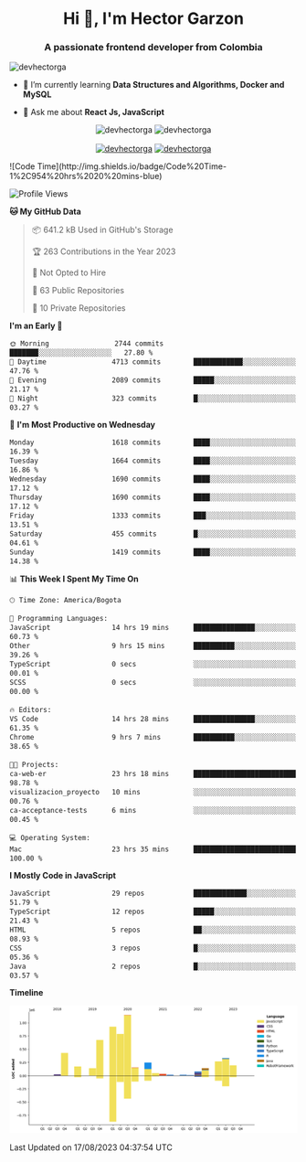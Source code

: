 <h1 align="center">Hi 👋, I'm Hector Garzon</h1>
<h3 align="center">A passionate frontend developer from Colombia</h3>

<p align="left"> <img src="https://komarev.com/ghpvc/?username=devhectorga" alt="devhectorga" /> </p>

- 🌱 I’m currently learning **Data Structures and Algorithms, Docker and MySQL**

- 💬 Ask me about **React Js, JavaScript**

<p align="center"> <img src="https://github-readme-stats.vercel.app/api?username=devhectorga&count_private=true&show_icons=true" alt="devhectorga" /> <img src="https://github-readme-stats.vercel.app/api/top-langs/?username=devhectorga&layout=compact" alt="devhectorga" /></p>

<p align="center">
<a href="https://twitter.com/devhectorga" target="blank"><img align="center" src="https://cdn.jsdelivr.net/npm/simple-icons@3.0.1/icons/twitter.svg" alt="devhectorga" height="20" width="20" /></a>
<a href="https://linkedin.com/in/devhectorga" target="blank"><img align="center" src="https://cdn.jsdelivr.net/npm/simple-icons@3.0.1/icons/linkedin.svg" alt="devhectorga" height="20" width="20" /></a>
</p>
<!--START_SECTION:waka-->
![Code Time](http://img.shields.io/badge/Code%20Time-1%2C954%20hrs%2020%20mins-blue)

![Profile Views](http://img.shields.io/badge/Profile%20Views-0-blue)

**🐱 My GitHub Data** 

> 📦 641.2 kB Used in GitHub's Storage 
 > 
> 🏆 263 Contributions in the Year 2023
 > 
> 🚫 Not Opted to Hire
 > 
> 📜 63 Public Repositories 
 > 
> 🔑 10 Private Repositories 
 > 
**I'm an Early 🐤** 

```text
🌞 Morning                2744 commits        ███████░░░░░░░░░░░░░░░░░░   27.80 % 
🌆 Daytime                4713 commits        ████████████░░░░░░░░░░░░░   47.76 % 
🌃 Evening                2089 commits        █████░░░░░░░░░░░░░░░░░░░░   21.17 % 
🌙 Night                  323 commits         █░░░░░░░░░░░░░░░░░░░░░░░░   03.27 % 
```
📅 **I'm Most Productive on Wednesday** 

```text
Monday                   1618 commits        ████░░░░░░░░░░░░░░░░░░░░░   16.39 % 
Tuesday                  1664 commits        ████░░░░░░░░░░░░░░░░░░░░░   16.86 % 
Wednesday                1690 commits        ████░░░░░░░░░░░░░░░░░░░░░   17.12 % 
Thursday                 1690 commits        ████░░░░░░░░░░░░░░░░░░░░░   17.12 % 
Friday                   1333 commits        ███░░░░░░░░░░░░░░░░░░░░░░   13.51 % 
Saturday                 455 commits         █░░░░░░░░░░░░░░░░░░░░░░░░   04.61 % 
Sunday                   1419 commits        ████░░░░░░░░░░░░░░░░░░░░░   14.38 % 
```


📊 **This Week I Spent My Time On** 

```text
🕑︎ Time Zone: America/Bogota

💬 Programming Languages: 
JavaScript               14 hrs 19 mins      ███████████████░░░░░░░░░░   60.73 % 
Other                    9 hrs 15 mins       ██████████░░░░░░░░░░░░░░░   39.26 % 
TypeScript               0 secs              ░░░░░░░░░░░░░░░░░░░░░░░░░   00.01 % 
SCSS                     0 secs              ░░░░░░░░░░░░░░░░░░░░░░░░░   00.00 % 

🔥 Editors: 
VS Code                  14 hrs 28 mins      ███████████████░░░░░░░░░░   61.35 % 
Chrome                   9 hrs 7 mins        ██████████░░░░░░░░░░░░░░░   38.65 % 

🐱‍💻 Projects: 
ca-web-er                23 hrs 18 mins      █████████████████████████   98.78 % 
visualizacion_proyecto   10 mins             ░░░░░░░░░░░░░░░░░░░░░░░░░   00.76 % 
ca-acceptance-tests      6 mins              ░░░░░░░░░░░░░░░░░░░░░░░░░   00.45 % 

💻 Operating System: 
Mac                      23 hrs 35 mins      █████████████████████████   100.00 % 
```

**I Mostly Code in JavaScript** 

```text
JavaScript               29 repos            █████████████░░░░░░░░░░░░   51.79 % 
TypeScript               12 repos            █████░░░░░░░░░░░░░░░░░░░░   21.43 % 
HTML                     5 repos             ██░░░░░░░░░░░░░░░░░░░░░░░   08.93 % 
CSS                      3 repos             █░░░░░░░░░░░░░░░░░░░░░░░░   05.36 % 
Java                     2 repos             █░░░░░░░░░░░░░░░░░░░░░░░░   03.57 % 
```



**Timeline**

![Lines of Code chart](https://raw.githubusercontent.com/devHectorGa/devHectorGa/master/assets/bar_graph.png)


 Last Updated on 17/08/2023 04:37:54 UTC
<!--END_SECTION:waka-->
